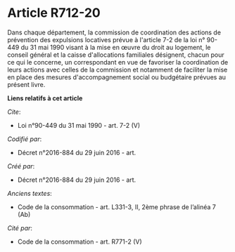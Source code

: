 # Article R712-20

Dans chaque département, la commission de coordination des actions de prévention des expulsions locatives prévue à l'article
7-2 de la loi n° 90-449 du 31 mai 1990 visant à la mise en œuvre du droit au logement, le conseil général et la caisse
d'allocations familiales désignent, chacun pour ce qui le concerne, un correspondant en vue de favoriser la coordination de
leurs actions avec celles de la commission et notamment de faciliter la mise en place des mesures d'accompagnement social ou
budgétaire prévues au présent livre.

**Liens relatifs à cet article**

_Cite_:

  - Loi n°90-449 du 31 mai 1990 - art. 7-2 (V)

_Codifié par_:

  - Décret n°2016-884 du 29 juin 2016 - art.

_Créé par_:

  - Décret n°2016-884 du 29 juin 2016 - art.

_Anciens textes_:

  - Code de la consommation - art. L331-3, II, 2ème phrase de l’alinéa 7 (Ab)

_Cité par_:

  - Code de la consommation - art. R771-2 (V)
